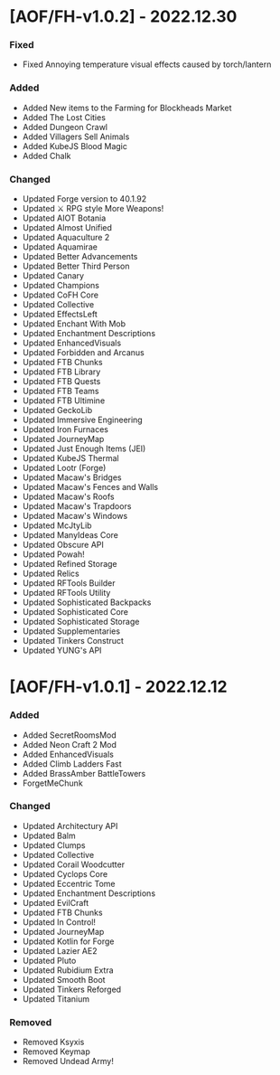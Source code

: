 # [AOF/FH-v1.0.2] - 2022.12.30
### Fixed
- Fixed Annoying temperature visual effects caused by torch/lantern
### Added
- Added New items to the Farming for Blockheads Market
- Added The Lost Cities
- Added Dungeon Crawl
- Added Villagers Sell Animals
- Added KubeJS Blood Magic
- Added Chalk
### Changed
- Updated Forge version to 40.1.92
- Updated ⚔️ RPG style More Weapons!
- Updated AIOT Botania
- Updated Almost Unified
- Updated Aquaculture 2
- Updated Aquamirae
- Updated Better Advancements
- Updated Better Third Person
- Updated Canary
- Updated Champions
- Updated CoFH Core
- Updated Collective
- Updated EffectsLeft
- Updated Enchant With Mob
- Updated Enchantment Descriptions
- Updated EnhancedVisuals
- Updated Forbidden and Arcanus
- Updated FTB Chunks
- Updated FTB Library
- Updated FTB Quests
- Updated FTB Teams
- Updated FTB Ultimine
- Updated GeckoLib
- Updated Immersive Engineering
- Updated Iron Furnaces
- Updated JourneyMap
- Updated Just Enough Items (JEI)
- Updated KubeJS Thermal
- Updated Lootr (Forge)
- Updated Macaw's Bridges
- Updated Macaw's Fences and Walls
- Updated Macaw's Roofs
- Updated Macaw's Trapdoors
- Updated Macaw's Windows
- Updated McJtyLib
- Updated ManyIdeas Core
- Updated Obscure API
- Updated Powah!
- Updated Refined Storage
- Updated Relics
- Updated RFTools Builder
- Updated RFTools Utility
- Updated Sophisticated Backpacks
- Updated Sophisticated Core
- Updated Sophisticated Storage
- Updated Supplementaries
- Updated Tinkers Construct
- Updated YUNG's API
# [AOF/FH-v1.0.1] - 2022.12.12
### Added
- Added SecretRoomsMod
- Added Neon Craft 2 Mod
- Added EnhancedVisuals
- Added Climb Ladders Fast
- Added BrassAmber BattleTowers
- ForgetMeChunk
### Changed
- Updated Architectury API
- Updated Balm
- Updated Clumps
- Updated Collective
- Updated Corail Woodcutter
- Updated Cyclops Core
- Updated Eccentric Tome
- Updated Enchantment Descriptions
- Updated EvilCraft
- Updated FTB Chunks
- Updated In Control!
- Updated JourneyMap
- Updated Kotlin for Forge
- Updated Lazier AE2
- Updated Pluto
- Updated Rubidium Extra
- Updated Smooth Boot
- Updated Tinkers Reforged
- Updated Titanium
### Removed
- Removed Ksyxis
- Removed Keymap
- Removed Undead Army!
